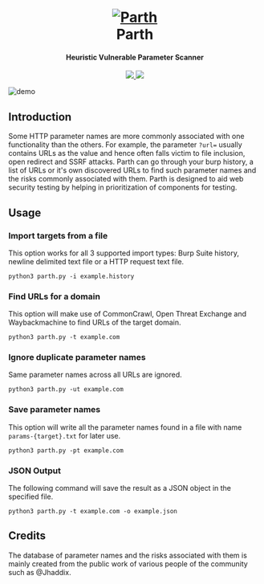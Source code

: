 <h1 align="center">
  <br>
  <a href="https://github.com/s0md3v/Parth"><img src="https://i.ibb.co/n1m7fR2/parth.png" alt="Parth"></a>
  <br>
  Parth
  <br>
</h1>

<h4 align="center">Heuristic Vulnerable Parameter Scanner</h4>

<p align="center">
  <a href="https://github.com/s0md3v/Parth/releases">
    <img src="https://img.shields.io/github/release/s0md3v/Parth.svg">
  </a>
  <a href="https://github.com/s0md3v/Parth/issues?q=is%3Aissue+is%3Aclosed">
      <img src="https://img.shields.io/github/issues-closed-raw/s0md3v/Parth.svg">
  </a>
</p>

![demo](https://i.ibb.co/6wbY7fT/Screenshot-2020-08-19-22-17-19.png)

## Introduction
Some HTTP parameter names are more commonly associated with one functionality than the others. For example, the parameter `?url=` usually contains URLs as the value and hence often falls victim to file inclusion, open redirect and SSRF attacks. Parth can go through your burp history, a list of URLs or it's own discovered URLs to find such parameter names and the risks commonly associated with them. Parth is designed to aid web security testing by helping in prioritization of components for testing.

## Usage
### Import targets from a file
This option works for all 3 supported import types: Burp Suite history, newline delimited text file or a HTTP request text file.
```
python3 parth.py -i example.history
```
### Find URLs for a domain
This option will make use of CommonCrawl, Open Threat Exchange and Waybackmachine to find URLs of the target domain.
```
python3 parth.py -t example.com
```
### Ignore duplicate parameter names
Same parameter names across all URLs are ignored.
```
python3 parth.py -ut example.com
```
### Save parameter names
This option will write all the parameter names found in a file with name `params-{target}.txt` for later use.
```
python3 parth.py -pt example.com
```
### JSON Output
The following command will save the result as a JSON object in the specified file.
```
python3 parth.py -t example.com -o example.json
```

## Credits
The database of parameter names and the risks associated with them is mainly created from the public work of various people of the community such as @Jhaddix.
